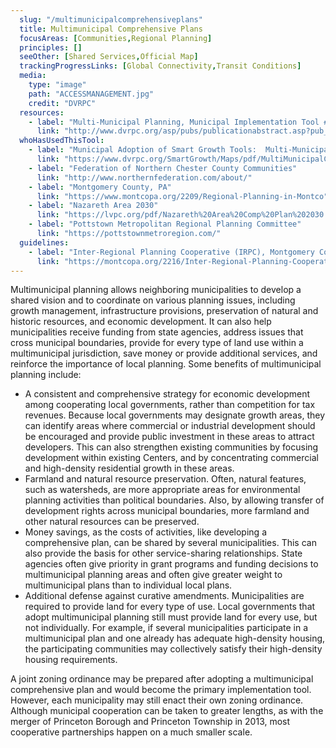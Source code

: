 ```yaml
---
  slug: "/multimunicipalcomprehensiveplans"
  title: Multimunicipal Comprehensive Plans
  focusAreas: [Communities,Regional Planning]
  principles: []
  seeOther: [Shared Services,Official Map]
  trackingProgressLinks: [Global Connectivity,Transit Conditions]
  media: 
    type: "image"
    path: "ACCESSMANAGEMENT.jpg"
    credit: "DVRPC"
  resources: 
    - label: "Multi-Municipal Planning, Municipal Implementation Tool #003, DVRPC"
      link: "http://www.dvrpc.org/asp/pubs/publicationabstract.asp?pub_id=MIT003"  
  whoHasUsedThisTool: 
    - label: "Municipal Adoption of Smart Growth Tools:  Multi-Municipal Comprehensive Plans (2020)"
      link: "https://www.dvrpc.org/SmartGrowth/Maps/pdf/MultiMunicipalCompPlan.pdf"
    - label: "Federation of Northern Chester County Communities"
      link: "http://www.northernfederation.com/about/"
    - label: "Montgomery County, PA"
      link: "https://www.montcopa.org/2209/Regional-Planning-in-Montco"
    - label: "Nazareth Area 2030"
      link: "https://lvpc.org/pdf/Nazareth%20Area%20Comp%20Plan%202030.pdf"
    - label: "Pottstown Metropolitan Regional Planning Committee"
      link: "https://pottstownmetroregion.com/"
  guidelines: 
    - label: "Inter-Regional Planning Cooperative (IRPC), Montgomery County, PA"
      link: "https://montcopa.org/2216/Inter-Regional-Planning-Cooperative-IRPC"
---
```


Multimunicipal planning allows neighboring municipalities to develop a shared vision and to coordinate on various planning issues, including growth management, infrastructure provisions, preservation of natural and historic resources, and economic development. It can also help municipalities receive funding from state agencies, address issues that cross municipal boundaries, provide for every type of land use within a multimunicipal jurisdiction, save money or provide additional services, and reinforce the importance of local planning. Some benefits of multimunicipal planning include:

  - A consistent and comprehensive strategy for economic development among cooperating local governments, rather than competition for tax revenues. Because local governments may designate growth areas, they can identify areas where commercial or industrial development should be encouraged and provide public investment in these areas to attract developers. This can also strengthen existing communities by focusing development within existing Centers, and by concentrating commercial and high-density residential growth in these areas.
  - Farmland and natural resource preservation. Often, natural features, such as watersheds, are more appropriate areas for environmental planning activities than political boundaries. Also, by allowing transfer of development rights across municipal boundaries, more farmland and other natural resources can be preserved.
  - Money savings, as the costs of activities, like developing a comprehensive plan, can be shared by several municipalities. This can also provide the basis for other service-sharing relationships. State agencies often give priority in grant programs and funding decisions to multimunicipal planning areas and often give greater weight to multimunicipal plans than to individual local plans.
  - Additional defense against curative amendments. Municipalities are required to provide land for every type of use. Local governments that adopt multimunicipal planning still must provide land for every use, but not individually. For example, if several municipalities participate in a multimunicipal plan and one already has adequate high-density housing, the participating communities may collectively satisfy their high-density housing requirements.

A joint zoning ordinance may be prepared after adopting a multimunicipal comprehensive plan and would become the primary implementation tool. However, each municipality may still enact their own zoning ordinance. Although municipal cooperation can be taken to greater lengths, as with the merger of Princeton Borough and Princeton Township in 2013, most cooperative partnerships happen on a much smaller scale.
